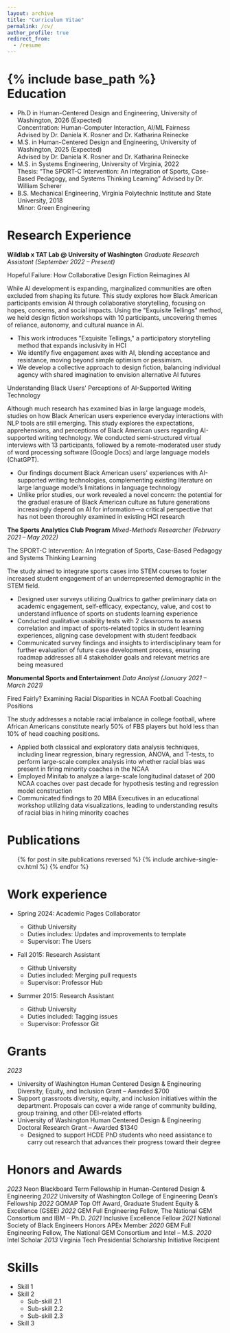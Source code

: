 ```yaml
---
layout: archive
title: "Curriculum Vitae"
permalink: /cv/
author_profile: true
redirect_from:
  - /resume
---
```


{% include base_path %}
<br>
Education
======
* Ph.D in Human-Centered Design and Engineering, University of Washington, 2026 (Expected)<br>
Concentration: Human-Computer Interaction, AI/ML Fairness<br>
Advised by Dr. Daniela K. Rosner and Dr. Katharina Reinecke<br>
* M.S. in Human-Centered Design and Engineering, University of Washington, 2025 (Expected)<br>
Advised by Dr. Daniela K. Rosner and Dr. Katharina Reinecke<br>
* M.S. in Systems Engineering, University of Virginia, 2022<br>
Thesis: “The SPORT-C Intervention: An Integration of Sports, Case-Based Pedagogy, and Systems Thinking Learning”
Advised by Dr. William Scherer<br>
* B.S. Mechanical Engineering, Virginia Polytechnic Institute and State University, 2018<br>
Minor: Green Engineering<br>

Research Experience
======

**Wildlab x TAT Lab @ University of Washington** 
*Graduate Research Assistant (September 2022 – Present)* 

Hopeful Failure: How Collaborative Design Fiction Reimagines AI

While AI development is expanding, marginalized communities are often excluded from shaping its future. This study explores how Black American participants envision AI through collaborative storytelling, focusing on hopes, concerns, and social impacts. Using the "Exquisite Tellings" method, we held design fiction workshops with 10 participants, uncovering themes of reliance, autonomy, and cultural nuance in AI. 

*	This work introduces "Exquisite Tellings," a participatory storytelling method that expands inclusivity in HCI
*	We identify five engagement axes with AI, blending acceptance and resistance, moving beyond simple optimism or pessimism.
*	We develop a collective approach to design fiction, balancing individual agency with shared imagination to envision alternative AI futures

Understanding Black Users' Perceptions of AI-Supported Writing Technology

Although much research has examined bias in large language models, studies on how Black American users experience everyday interactions with NLP tools are still emerging. This study explores the expectations, apprehensions, and perceptions of Black American users regarding AI-supported writing technology. We conducted semi-structured virtual interviews with 13 participants, followed by a remote-moderated user study of word processing software (Google Docs) and large language models (ChatGPT).

*	Our findings document Black American users' experiences with AI-supported writing technologies, complementing existing literature on large language model’s limitations in language technology
*	Unlike prior studies, our work revealed a novel concern: the potential for the gradual erasure of Black American culture as future generations increasingly depend on AI for information—a critical perspective that has not been thoroughly examined in existing HCI research

**The Sports Analytics Club Program** 
*Mixed-Methods Researcher (February 2021 – May 2022)*

The SPORT-C Intervention: An Integration of Sports, Case-Based Pedagogy and Systems Thinking Learning 

The study aimed to integrate sports cases into STEM courses to foster increased student engagement of an underrepresented demographic in the STEM field. 

*	Designed user surveys utilizing Qualtrics to gather preliminary data on academic engagement, self-efficacy, expectancy, value, and cost to understand influence of sports on students learning experience
*	Conducted qualitative usability tests with 2 classrooms to assess correlation and impact of sports-related topics in student learning experiences, aligning case development with student feedback 
*	Communicated survey findings and insights to interdisciplinary team for further evaluation of future case development process, ensuring roadmap addresses all 4 stakeholder goals and relevant metrics are being measured

**Monumental Sports and Entertainment**
*Data Analyst (January 2021 – March 2021)*

Fired Fairly? Examining Racial Disparities in NCAA Football Coaching Positions 

The study addresses a notable racial imbalance in college football, where African Americans constitute nearly 50% of FBS players but hold less than 10% of head coaching positions. 

*	Applied both classical and exploratory data analysis techniques, including linear regression, binary regression, ANOVA, and T-tests, to perform large-scale complex analysis into whether racial bias was present in firing minority coaches in the NCAA
*	Employed Minitab to analyze a large-scale longitudinal dataset of 200 NCAA coaches over past decade for hypothesis testing and regression model construction
*	Communicated findings to 20 MBA Executives in an educational workshop utilizing data visualizations, leading to understanding results of racial bias in hiring minority coaches 

Publications
======
  <ul>{% for post in site.publications reversed %}
    {% include archive-single-cv.html %}
  {% endfor %}</ul>


Work experience
======
* Spring 2024: Academic Pages Collaborator
  * Github University
  * Duties includes: Updates and improvements to template
  * Supervisor: The Users

* Fall 2015: Research Assistant
  * Github University
  * Duties included: Merging pull requests
  * Supervisor: Professor Hub

* Summer 2015: Research Assistant
  * Github University
  * Duties included: Tagging issues
  * Supervisor: Professor Git
  

Grants
======

*2023*	

* University of Washington Human Centered Design & Engineering Diversity, Equity, and Inclusion Grant – Awarded $700
 * Support grassroots diversity, equity, and inclusion initiatives within the department. Proposals can cover a wide range of community building, group training, and other DEI-related efforts
* University of Washington Human Centered Design & Engineering Doctoral Research Grant – Awarded $1340
  * Designed to support HCDE PhD students who need assistance to carry out research that advances their progress toward their degree

Honors and Awards
======

*2023*	Neon Blackboard Term Fellowship in Human-Centered Design & Engineering
*2022*	University of Washington College of Engineering Dean’s Fellowship
*2022*	GOMAP Top Off Award, Graduate Student Equity & Excellence (GSEE)
*2022*	GEM Full Engineering Fellow, The National GEM Consortium and IBM – Ph.D.
*2021*	Inclusive Excellence Fellow
*2021*	National Society of Black Engineers Honors APEx Member
*2020*	GEM Full Engineering Fellow, The National GEM Consortium and Intel – M.S.
*2020*	Intel Scholar
*2013*	Virginia Tech Presidential Scholarship Initiative Recipient


Skills
======
* Skill 1
* Skill 2
  * Sub-skill 2.1
  * Sub-skill 2.2
  * Sub-skill 2.3
* Skill 3

  
<!-- Talks
======
  <ul>{% for post in site.talks reversed %}
    {% include archive-single-talk-cv.html  %}
  {% endfor %}</ul>
  
Teaching
======
  <ul>{% for post in site.teaching reversed %}
    {% include archive-single-cv.html %}
  {% endfor %}</ul>
  
Service and leadership
======
* Currently signed in to 43 different slack teams -->
